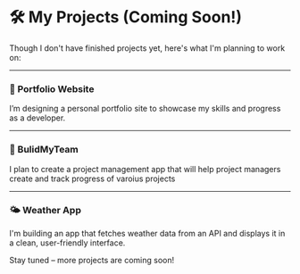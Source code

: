 # 🛠️ My Projects (Coming Soon!)

Though I don't have finished projects yet, here's what I'm planning to work on:

---

### 🎨 Portfolio Website
I’m designing a personal portfolio site to showcase my skills and progress as a developer.

---

### 📝 BulidMyTeam
I plan to create a project management app that will help project managers create and track progress of varoius projects

---

### 🌤️ Weather App
I'm building an app that fetches weather data from an API and displays it in a clean, user-friendly interface.

Stay tuned – more projects are coming soon!
